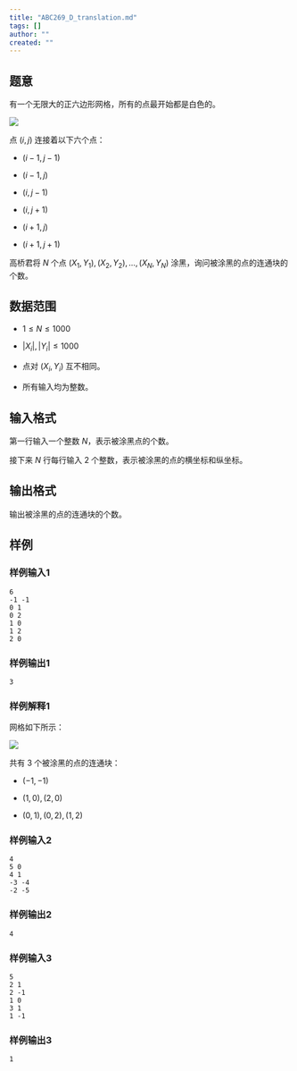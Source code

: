 ```yaml
---
title: "ABC269_D_translation.md"
tags: []
author: ""
created: ""
---
```


## 题意

有一个无限大的正六边形网格，所有的点最开始都是白色的。

![](https://img.atcoder.jp/abc269/b61b1e0469588c61352a7fa7f7865351.png)

点 $(i,j)$ 连接着以下六个点：

- $(i-1,j-1)$

- $(i-1,j)$

- $(i,j-1)$

- $(i,j+1)$

- $(i+1,j)$

- $(i+1,j+1)$

高桥君将 $N$ 个点 $(X_1,Y_1),(X_2,Y_2),\dots,(X_N,Y_N)$ 涂黑，询问被涂黑的点的连通块的个数。

## 数据范围

- $1 \leq N \leq 1000$

- $|X_i|,|Y_i| \leq 1000$

- 点对 $(X_i,Y_i)$ 互不相同。

- 所有输入均为整数。

## 输入格式

第一行输入一个整数 $N$，表示被涂黑点的个数。

接下来 $N$ 行每行输入 $2$ 个整数，表示被涂黑的点的横坐标和纵坐标。

## 输出格式

输出被涂黑的点的连通块的个数。

## 样例

### 样例输入1

```
6
-1 -1
0 1
0 2
1 0
1 2
2 0
```

### 样例输出1

```
3
```

### 样例解释1

网格如下所示：

![](https://img.atcoder.jp/abc269/865747dac44d93b150ecbed462ac4ef3.png)

共有 $3$ 个被涂黑的点的连通块：

- $(-1,-1)$

- $(1,0),(2,0)$

- $(0,1),(0,2),(1,2)$

### 样例输入2

```
4
5 0
4 1
-3 -4
-2 -5
```

### 样例输出2

```
4
```

### 样例输入3

```
5
2 1
2 -1
1 0
3 1
1 -1
```

### 样例输出3

```
1
```

